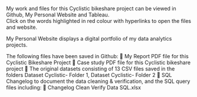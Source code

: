 My work and files for this Cyclistic bikeshare project can be viewed in Github, My Personal Website and Tableau.  
Click on the words highlighted in red colour with hyperlinks to open the files and website.

My Personal Website displays a digital portfolio of my data analytics projects.

The following files have been saved in Github:
	My Report PDF file for this Cyclistic Bikeshare Project 
	Case study PDF file for this Cyclistic bikeshare project
	The original datasets consisting of 13 CSV files saved in the folders Dataset Cyclistic- Folder 1, 
       Dataset Cyclistic- Folder 2
	SQL Changelog to document the data cleaning & verification, and the SQL query files including:
	Changelog Clean Verify Data SQL.xlsx 

